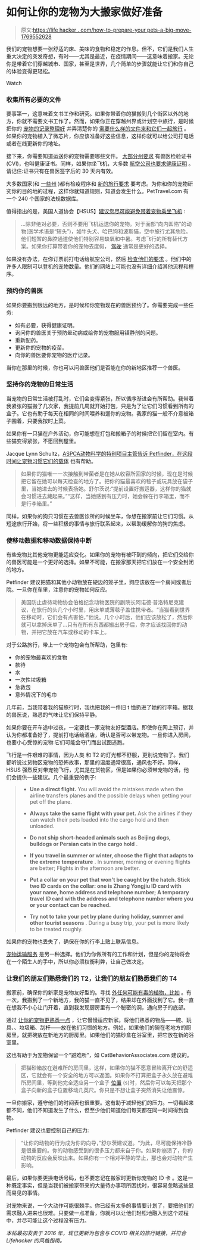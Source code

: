 # 如何让你的宠物为大搬家做好准备

> 原文:[https://life hacker . com/how-to-prepare-your pets-a-big-move-1769552628](https://lifehacker.com/how-to-prepare-your-pets-for-a-big-move-1769552628)

我们的宠物想要一张舒适的床、美味的食物和稳定的作息。但不，它们是我们人生重大决定的突发奇想，有时——尤其是最近，在疫情期间——这意味着搬家。无论你是带着它们穿越城市、国家，甚至是世界，几个简单的步骤就能让它们和你自己的体验变得更轻松。

Watch

### 收集所有必要的文件

要事第一，这意味着文书工作和研究。如果你带着你的猫搬到几个街区以外的地方，你就不需要文书工作了。然而，如果你正在穿越州界或计划空中旅行，是时候把你的 [宠物的记录整理好](http://lifehacker.com/pawprint-manages-your-pet-s-health-data-1743649634) 并弄清楚你的 [需要什么样的文件来和它们一起旅行](https://lifehacker.com/what-to-do-and-what-to-avoid-when-traveling-with-your-p-5803853) 。如果你的宠物植入了微芯片，你应该准备好这些信息，这样你就可以给公司打电话或者在线更新你的地址。

接下来，你需要知道运送你的宠物需要哪些文件。 [大部分州要求](https://www.avma.org/Advocacy/StateAndLocal/Pages/certificates-veterinary-inspection.aspx) 有兽医检验证书(CVI)，也叫健康证书。同样，如果你坐飞机，大多数 [航空公司也要求健康证明](http://lifehacker.com/make-sure-to-get-a-vet-s-note-before-flying-with-your-p-1742913050) 。请记住:证书只有在兽医签字后的 30 天内有效。

大多数国家(和 [一些州](https://lifehacker.com/stay-up-to-date-on-covid-travel-restrictions-with-this-1845011555) )都有检疫程序和 [新的旅行要求](https://lifehacker.com/how-to-plan-your-pandemic-holiday-air-travel-1845131418) 要考虑。为你和你的宠物研究你的目的地的过程，这样你就知道规则，知道会发生什么。PetTravel.com 有一个 240 个国家的法规数据库。

值得指出的是，美国人道协会【HSUS】[建议您尽可能避免带着宠物乘坐飞机](http://www.humanesociety.org/animals/resources/tips/traveling_tips_pets_ships_planes_trains.html) :

> ...除非绝对必要，否则不要用飞机运送你的宠物。对于面部“向内凹陷”的动物(医学术语是“短头”)，如牛头犬、哈巴狗和波斯猫，空中旅行尤其危险。他们短暂的鼻腔通道使他们特别容易缺氧和中暑。考虑飞行的所有替代方案。如果你打算带着你的宠物去度假， [驾驶](http://www.humanesociety.org/animals/resources/tips/traveling_tips_pets_ships_planes_trains.html?credit=web_id110483989#car) 通常是更好的选择。

如果没有办法，在你订票前打电话给航空公司，然后 [检查他们的要求](https://lifehacker.com/find-out-if-your-pet-can-fly-in-cabin-with-this-guide-t-1727897239) 。他们中的许多人限制可以登机的宠物数量。他们的网站上可能也没有详细介绍其他流程和程序。

### 预约你的兽医

如果你要搬到很远的地方，是时候和你宠物现在的兽医预约了。你需要完成一些任务:

*   如有必要，获得健康证明。
*   询问你的兽医关于预防晕动病或给你的宠物服用镇静剂的问题。
*   重新配药。
*   更新你的宠物的疫苗。
*   向你的兽医要你宠物的医疗记录。

当你在那里的时候，你也可以问兽医他们是否能在你的新地区推荐一个兽医。

### 坚持你的宠物的日常生活

当宠物的日常生活被打乱时，它们会变得紧张，所以循序渐进会有所帮助。我带着我紧张的猫搬了几次家，我提前几周就开始打包，只是为了让它们习惯看到所有的盒子。它也有助于每天在相同的时间喂养和遛你的宠物。我家的猫一般不介意被箱子围着，只要我按时上菜。

如果你有一只猫在户外活动，你可能想在打包和搬箱子的时候把它们留在室内。有些猫变得紧张，不愿回到屋里。

Jacque Lynn Schultz，[ASPCA](https://www.aspca.org)[动物科学的特别项目主管告诉 Petfinder，在这段时间让宠物习惯它们的载体](https://www.petfinder.com/dogs/living-with-your-dog/moving-pets) 也有帮助。

> 如果你的猫唯一一次接触到带菌者是在她从收容所回家的时候，现在是时候把它留在她可以每天检查的地方了。把你的猫最喜欢的毯子或玩具放在袋子里，当她进去的时候表扬她。舒尔茨说:“提前设置好搬运器，这样你的猫就会习惯进去藏起来。”“这样，当她感到有压力时，她会躲在行李箱里，而不是行李箱里。”

同样，如果你的狗只习惯在去兽医诊所的时候坐车，你想在搬家前让它们习惯。从短途旅行开始，将一些积极的事情与旅行联系起来，以帮助缓解你的狗的焦虑。

### 使移动数据和移动数据保持中断

有些宠物比其他宠物更能适应变化。如果你的宠物有被吓到的倾向，把它们交给你的兽医可能是一个更好的选择。如果不可能，在搬家那天把它们放在一个安全封闭的地方。

Petfinder 建议把猫和其他小动物放在硬边的笼子里，狗应该放在一个房间或者后院。一旦你在车里，注意你的宠物如何反应。

> 美国防止虐待动物协会伯格纪念动物医院的副院长阿诺德·普洛特尼克建议，在旅行的头几个小时里，用床单或薄毯子盖住携带者。“当猫看到世界在移动时，它们会有点害怕，”他说。几个小时后，他们应该放松了，然后你就可以拿掉床单了...只有在所有东西都搬出房子后，你才应该找回你的动物，并把它放在汽车或移动的卡车上。

对于公路旅行，带上一个宠物包会有所帮助，包里有:

*   你的宠物最喜欢的食物
*   款待
*   水
*   一次性垃圾箱
*   急救包
*   意外情况下的毛巾

几年前，当我带着我的猫旅行时，我也把我的一件旧 t 恤扔进了她的行李箱。据我的兽医说，熟悉的气味让它们保持平静。

如果你要在开车途中过夜，一定要找一家宠物友好型酒店。即使你在网上预订，并认为你都准备好了，提前打电话给酒店，确认是否可以带宠物。一旦你进入房间，也要小心受惊的宠物:它们可能会夺门而出试图逃跑。

飞行是一件艰难的事情，因为人类 和 T2 的灯光都不舒服，更别说宠物了。我们都听说过货物区宠物的恐怖故事，那里的温度通常很高，通风也不好。同样，HSUS 强烈反对带宠物飞行，尤其是在货物区，但是如果你必须带宠物的话，他们会提供一些建议。几个最重要的例子:

> *   **Use a direct flight.** You will avoid the mistakes made when the airline transfers planes and the possible delays when getting your pet off the plane.
>     
> *   **Always take the same flight with your pet.** Ask the airlines if they can watch their pets loaded into the cargo hold and then unloaded.
>     
> *   **Do not ship short-headed animals such as Beijing dogs, bulldogs or Persian cats in the cargo hold** .
>     
> *   **If you travel in summer or winter, choose the flight that adapts to the extreme temperature** . In summer, morning or evening flights are better; Flights in the afternoon are better.
>     
> *   **Put a collar on your pet that won't be caught by the hatch. Stick two ID cards on the collar: one is Zhang Yongjiu ID card with your name, home address and telephone number; A temporary travel ID card with the address and telephone number where you or your contact can be reached.** 
> *   **Try not to take your pet by plane during holiday, summer and other tourist seasons** . During a busy trip, your pet is more likely to be treated roughly.

如果你的宠物也丢失了，确保在你的行李上贴上联系信息。

[宠物运输服务](http://www.ipata.org) 是另一种选择。他们为你做所有的工作和计划，但是你的宠物将会在一个陌生人的手中，所以你必须权衡利弊，让自己做决定。

### 让我们的朋友们熟悉我们的 T2，让我们的朋友们熟悉我们的 T4

搬家前，确保你的新家是宠物友好型的。寻找 [外任何可能有毒的植物，比如](https://lifehacker.com/the-12-most-common-plants-that-are-toxic-to-cats-and-do-1749866530) 。有一次，我搬到了一个新地方，我的猫一直不见了，结果却在外面找到了它。我一直在想我不小心让门开着，直到我发现厨房里有一个秘密的洞，通向房子的底部。

通过 [让你的宠物更熟悉一点](https://lifehacker.com/how-to-keep-your-pets-from-ruining-your-stuff-1682021511) ，让它慢慢适应新家。将他们熟悉的物品——碗、玩具、、垃圾箱、刮杆——放在他们习惯的地方。例如，如果他们的碗在老地方的厨房里，就把碗放在新地方的厨房里。如果他们的猫砂盒在浴室里，把它放在新的浴室里。

这也有助于为宠物保留一个“避难所”，如 CatBehaviorAssociates.com 建议的。

> 把猫砂箱放在避难所的房间里，这样，如果你的猫不愿意冒险离开它的舒适区，它就会有一个安全的地方可以返回。如果你不打算把盒子永久放在避难所房间里，等到他完全适应另一个盒子 [位置](http://www.catbehaviorassociates.com/changing-litter-box-location) (s)时，然后你可以每天把那个盒子向新的盒子位置移动几英尺。你只是不想让盒子突然消失让他震惊。

一旦你搬家，遵守他们的时间表也很重要。这有助于减轻他们的压力。一切看起来都不同，他们不知道发生了什么，但至少他们知道他们每天都在同一时间得到食物。

Petfinder 建议也要控制自己的压力:

> “让你的动物的行为成为你的向导，”舒尔茨建议道。“为此，尽可能保持冷静是很重要的。你的动物感受到的很多压力都来自于你。如果你崩溃了，你的动物的反应会反映出来。如果你有一个相对平静的举止，那也会对动物产生影响。

最后，如果你要更换电话号码，也不要忘记在搬家时更新你宠物的 ID 卡 。这是一种既定事实，但是当我们被搬家带来的大量待办事项所困扰时，很容易忽略这些显而易见的事情。

对宠物来说，一个大动作可能很棘手。你已经有太多的事情要计划了，要把他们的需求融入进来也很难。只要做一点准备，你就可以让他们轻松地融入到这个过程中，并尽可能让这个过程没有压力。

*本帖最初发表于 2016 年，现已更新为包含与 COVID 相关的旅行链接，并符合 Lifehacker 的风格指南。*